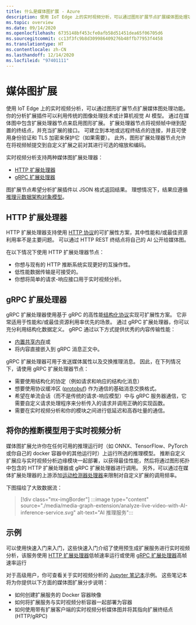 ```yaml
---
title: 什么是媒体图扩展 - Azure
description: 使用 IoT Edge 上的实时视频分析，可以通过图形扩展节点扩展媒体图处理功能。
ms.topic: overview
ms.date: 09/14/2020
ms.openlocfilehash: 6735148bf453cfe0afb58d51451dea65f06705d6
ms.sourcegitcommit: cc13f3fc9b8d309986409276b48ffb77953f4458
ms.translationtype: HT
ms.contentlocale: zh-CN
ms.lasthandoff: 12/14/2020
ms.locfileid: "97401111"
---
```

# <a name="media-graph-extension"></a>媒体图扩展

使用 IoT Edge 上的实时视频分析，可以通过图形扩展节点扩展媒体图处理功能。 你的分析扩展插件可以利用传统的图像处理技术或计算机视觉 AI 模型。 通过在媒体图中包含扩展处理器节点来启用图形扩展。 扩展处理器节点将视频帧中继到配置的终结点，并充当扩展的接口。 可建立到本地或远程终结点的连接，并且可使用身份验证和 TLS 加密来保护它（如果需要）。 此外，图形扩展处理器节点允许在将视频帧提交到自定义扩展之前对其进行可选的缩放和编码。 

实时视频分析支持两种媒体图扩展处理器：

* [HTTP 扩展处理器](media-graph-concept.md#http-extension-processor)
* [gRPC 扩展处理器](media-graph-concept.md#grpc-extension-processor)

图扩展节点希望分析扩展插件以 JSON 格式返回结果。 理想情况下，结果应遵循[推理元数据架构对象模型](https://review.docs.microsoft.com/en-us/azure/media-services/live-video-analytics-edge/inference-metadata-schema?branch=release-lva-dec-update)。

## <a name="http-extension-processor"></a>HTTP 扩展处理器

HTTP 扩展处理器支持使用 [HTTP 协议](https://review.docs.microsoft.com/en-us/azure/media-services/live-video-analytics-edge/http-extension-protocol?branch=release-lva-dec-update)的可扩展性方案，其中性能和/或最佳资源利用率不是主要问题。 可以通过 HTTP REST 终结点将自己的 AI 公开给媒体图。 

在以下情况下使用 HTTP 扩展处理器节点：

* 你想与现有的 HTTP 推断系统实现更好的互操作性。
* 低性能数据传输是可接受的。
* 你想将简单的请求-响应接口用于实时视频分析。

## <a name="grpc-extension-processor"></a>gRPC 扩展处理器

gRPC 扩展处理器使用基于 gRPC 的高性能[结构化协议](https://review.docs.microsoft.com/en-us/azure/media-services/live-video-analytics-edge/grpc-extension-protocol?branch=release-lva-dec-update)实现可扩展性方案。 它非常适用于性能和/或最佳资源利用率优先的场景。 通过 gRPC 扩展处理器，你可以充分利用结构化数据定义。 gRPC 通过以下方式提供优秀的内容传输性能：

* [内置共享内存](https://en.wikipedia.org/wiki/Shared_memory)或 
* 将内容直接嵌入到 gRPC 消息正文中。 

gRPC 扩展处理器可用于发送媒体属性以及交换推理消息。
因此，在下列情况下，请使用 gRPC 扩展处理器节点：

* 需要使用结构化的协定（例如请求和响应的结构化消息）
* 想要使用协议缓冲区 ([protobuf](https://developers.google.com/protocol-buffers)) 作为通信的基础消息交换格式。
* 希望在单流会话（而不是传统的请求-响应模型）中与 gRPC 服务器通信，它需要自定义请求处理程序来分析传入的请求并调用正确的实现函数。 
* 需要在实时视频分析和你的模块之间进行低延迟和高吞吐量的通信。

## <a name="use-your-inferencing-model-with-live-video-analytics"></a>将你的推断模型用于实时视频分析

媒体图扩展允许你在任何可用的推理运行时（如 ONNX、TensorFlow、PyTorch 或你自己的 docker 容器中的其他运行时）上运行所选的推理模型。 推断自定义扩展应与实时视频分析边缘模块一起部署，以获得最佳性能，然后将通过图形拓扑中包含的 HTTP 扩展处理器或 gRPC 扩展处理器进行调用。 另外，可以通过在媒体扩展处理器的上游添加[运动检测器处理器](media-graph-concept.md#motion-detection-processor)来限制对自定义扩展的调用频率。

下图描绘了大致数据流：

> [!div class="mx-imgBorder"]
> :::image type="content" source="./media/media-graph-extension/analyze-live-video-with-AI-inference-service.svg" alt-text="AI 推理服务":::

## <a name="samples"></a>示例

可以使用快速入门来入门，这些快速入门介绍了使用预生成扩展服务进行实时视频分析，该服务使用 [HTTP 扩展处理器](https://review.docs.microsoft.com/en-us/azure/media-services/live-video-analytics-edge/use-your-model-quickstart?branch=release-lva-dec-update&pivots=programming-language-csharp)低帧速率运行或使用 [gRPC 扩展处理器](https://review.docs.microsoft.com/en-us/azure/media-services/live-video-analytics-edge/analyze-live-video-use-your-grpc-model-quickstart?branch=release-lva-dec-update&pivots=programming-language-csharp)高帧速率运行

对于高级用户，你可查看关于实时视频分析的 [Jupyter 笔记本](https://github.com/Azure/live-video-analytics/blob/master/utilities/video-analysis/notebooks/readme.md)示例。 这些笔记本将为你提供以下方面的媒体图扩展分步说明：

* 如何创建扩展服务的 Docker 容器映像
* 如何将扩展服务与实时视频分析容器一起部署为容器
* 如何使用带有扩展客户端的实时视频分析媒体图并将其指向扩展终结点 (HTTP/gRPC)

